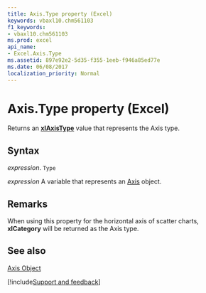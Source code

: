 ```yaml
---
title: Axis.Type property (Excel)
keywords: vbaxl10.chm561103
f1_keywords:
- vbaxl10.chm561103
ms.prod: excel
api_name:
- Excel.Axis.Type
ms.assetid: 897e92e2-5d35-f355-1eeb-f946a85ed77e
ms.date: 06/08/2017
localization_priority: Normal
---
```



# Axis.Type property (Excel)

Returns an  **[xlAxisType](Excel.XlAxisType.md)** value that represents the Axis type.


## Syntax

_expression_. `Type`

_expression_ A variable that represents an [Axis](Excel.Axis-graph-object.md) object.


## Remarks

When using this property for the horizontal axis of scatter charts,  **xlCategory** will be returned as the Axis type.


## See also


[Axis Object](Excel.Axis(object).md)

[!include[Support and feedback](~/includes/feedback-boilerplate.md)]